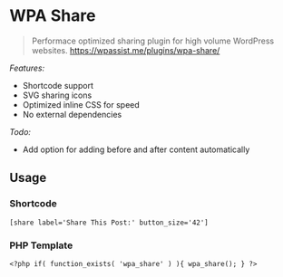 # WPA Share
> Performace optimized sharing plugin for high volume WordPress websites.
> https://wpassist.me/plugins/wpa-share/

*Features:*

* Shortcode support
* SVG sharing icons 
* Optimized inline CSS for speed
* No external dependencies

*Todo:*

* Add option for adding before and after content automatically

## Usage

### Shortcode

`[share label='Share This Post:' button_size='42']`

### PHP Template

`<?php if( function_exists( 'wpa_share' ) ){ wpa_share(); } ?>`